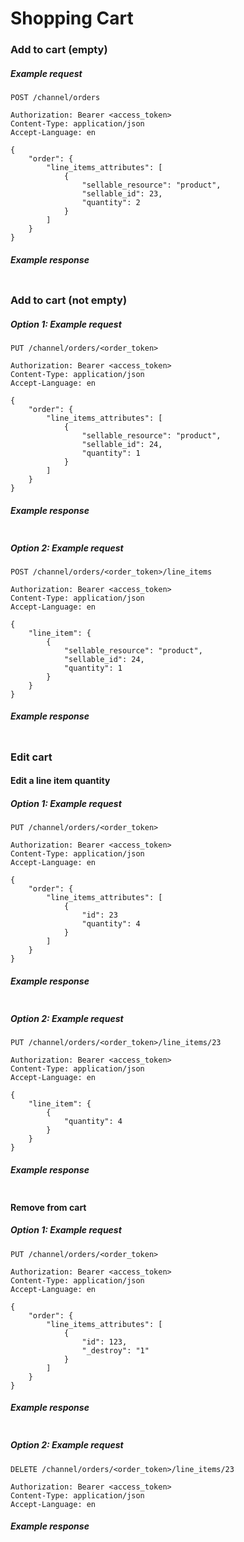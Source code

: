 # Shopping Cart

### Add to cart (empty)

##### Example request

```http
POST /channel/orders

Authorization: Bearer <access_token>
Content-Type: application/json
Accept-Language: en

{
	"order": {
		"line_items_attributes": [
			{
				"sellable_resource": "product",
				"sellable_id": 23,
				"quantity": 2
			}
		]
	}	
}
```

##### Example response
```http
```

### Add to cart (not empty)

##### Option 1: Example request

```http
PUT /channel/orders/<order_token>

Authorization: Bearer <access_token>
Content-Type: application/json
Accept-Language: en

{
	"order": {
		"line_items_attributes": [
			{
				"sellable_resource": "product",
				"sellable_id": 24,
				"quantity": 1
			}
		]
	}	
}
```

##### Example response
```http
```

##### Option 2: Example request

```http
POST /channel/orders/<order_token>/line_items

Authorization: Bearer <access_token>
Content-Type: application/json
Accept-Language: en

{
	"line_item": {
		{
			"sellable_resource": "product",
			"sellable_id": 24,
			"quantity": 1
		}
	}	
}
```

##### Example response
```http
```

### Edit cart

#### Edit a line item quantity

##### Option 1: Example request

```http
PUT /channel/orders/<order_token>

Authorization: Bearer <access_token>
Content-Type: application/json
Accept-Language: en

{
	"order": {
		"line_items_attributes": [
			{
				"id": 23
				"quantity": 4
			}
		]
	}	
}
```

##### Example response
```http
```

##### Option 2: Example request

```http
PUT /channel/orders/<order_token>/line_items/23

Authorization: Bearer <access_token>
Content-Type: application/json
Accept-Language: en

{
	"line_item": {
		{
			"quantity": 4
		}
	}	
}
```

##### Example response
```http
```

#### Remove from cart

##### Option 1: Example request

```http
PUT /channel/orders/<order_token>

Authorization: Bearer <access_token>
Content-Type: application/json
Accept-Language: en

{
	"order": {
		"line_items_attributes": [
			{
				"id": 123,
				"_destroy": "1"				
			}
		]
	}	
}
```

##### Example response
```http
```

##### Option 2: Example request

```http
DELETE /channel/orders/<order_token>/line_items/23

Authorization: Bearer <access_token>
Content-Type: application/json
Accept-Language: en
```

##### Example response
```http
```